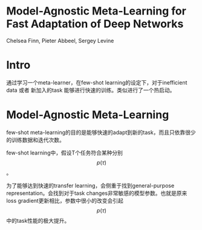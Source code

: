 # Model-Agnostic Meta-Learning for Fast Adaptation of Deep Networks

Chelsea Finn, Pieter Abbeel, Sergey Levine

# Intro

通过学习一个meta-learner，在few-shot learning的设定下，对于inefficient data 或者 新加入的task 能够进行快速的训练。类似进行了一个热启动。

# Model-Agnostic Meta-Learning

few-shot meta-learning的目的是能够快速的adapt到新的task，而且只依靠很少的训练数据和迭代次数。

few-shot learning中，假设T个任务符合某种分别$$p(\tau)$$。

为了能够达到快速的transfer learning，会侧重于找到general-purpose representation。会找到对于task changes非常敏感的模型参数。也就是原来loss gradient更新相比，参数中很小的改变会引起$$p(\tau)$$中的task性能的极大提升。

